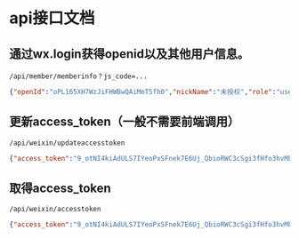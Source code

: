 # api接口文档

## 通过wx.login获得openid以及其他用户信息。

`/api/member/memberinfo？js_code=...`

```json
{"openId":"oPL165XH7WzJiFHWBwQAiMmT5fh0","nickName":"未授权","role":"user","bonus":0,"avatarURL":"https://wx.qlogo.cn/mmopen/vi_32/mb1BYYNugkz6icqUndwg1nVX5cTBuDBY4qhSVTx4HRIGicbaElcKCXkfwB3sNEj9Sk6Q39E0ZVvNuoQBkibFePH9g/0"}
```

## 更新access_token（一般不需要前端调用）

`/api/weixin/updateaccesstoken`

```json
{"access_token":"9_otNI4kiAdULS7IYeoPxSFnek7E6Uj_QbioRWC3cSgi3fHfo3hvMbJtKdLT-BM6x9oz1pxHz5g_IPL4GE9fhUoaXSjt93axzuW_XMXdsJi0IjUOO_Lp2c7BOgnCNwQSye4qyyTlx1fsTHY5jYNFEiAHAVNM","expires_in":7200}
```

## 取得access_token

`/api/weixin/accesstoken`

```json
{"access_token":"9_otNI4kiAdULS7IYeoPxSFnek7E6Uj_QbioRWC3cSgi3fHfo3hvMbJtKdLT-BM6x9oz1pxHz5g_IPL4GE9fhUoaXSjt93axzuW_XMXdsJi0IjUOO_Lp2c7BOgnCNwQSye4qyyTlx1fsTHY5jYNFEiAHAVNM","expires_in":7200}
```